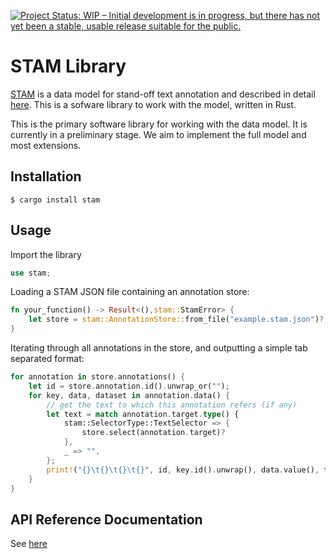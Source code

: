 [![Project Status: WIP – Initial development is in progress, but there has not yet been a stable, usable release suitable for the public.](https://www.repostatus.org/badges/latest/wip.svg)](https://www.repostatus.org/#wip)

# STAM Library

[STAM](https:/github.com/annotation/stam) is a data model for stand-off text annotation and described in detail [here](https://github.com/annotation/stam). This is a sofware library to work with the model, written in Rust.

This is the primary software library for working with the data model. It is currently in a preliminary stage. We aim to implement the full model and most extensions.

## Installation

``$ cargo install stam``

## Usage

Import the library

```rust
use stam;
```

Loading a STAM JSON file containing an annotation store:

```rust
fn your_function() -> Result<(),stam::StamError> {
    let store = stam::AnnotationStore::from_file("example.stam.json")?;
}
```

Iterating through all annotations in the store, and outputting a simple tab separated format:

```rust
for annotation in store.annotations() {
    let id = store.annotation.id().unwrap_or("");
    for key, data, dataset in annotation.data() {
        // get the text to which this annotation refers (if any)
        let text = match annotation.target.type() {
            stam::SelectorType::TextSelector => {
                store.select(annotation.target)?
            },
            _ => "",
        };
        print!("{}\t{}\t{}\t{}", id, key.id().unwrap(), data.value(), text);
    }
}
```


## API Reference Documentation

See [here](https://docs.rs/stam)


